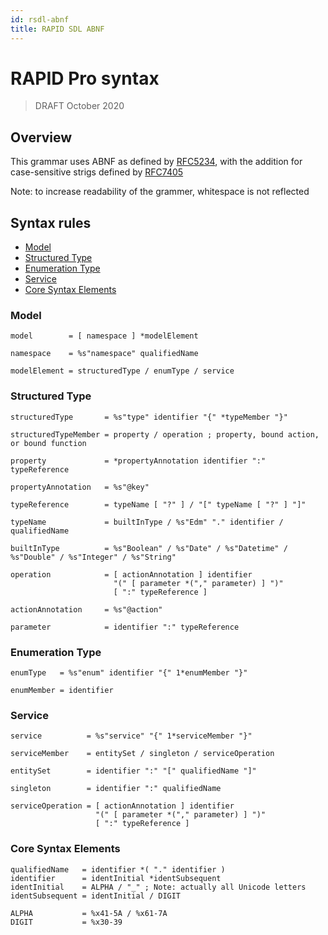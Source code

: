 ```yaml
---
id: rsdl-abnf
title: RAPID SDL ABNF
---
```


# RAPID Pro syntax

> DRAFT
> October 2020

## Overview

This grammar uses ABNF as defined by [RFC5234](https://tools.ietf.org/html/rfc5234), with the addition for case-sensitive strigs defined by [RFC7405](https://tools.ietf.org/html/rfc7405)

Note: to increase readability of the grammer, whitespace is not reflected

## Syntax rules

- [Model](#model)
- [Structured Type](#structured-type)
- [Enumeration Type](#enumeration-type)
- [Service](#service)
- [Core Syntax Elements](#core-syntax-elements)

### Model

```ABNF
model        = [ namespace ] *modelElement

namespace    = %s"namespace" qualifiedName

modelElement = structuredType / enumType / service
```

### Structured Type

```ABNF
structuredType       = %s"type" identifier "{" *typeMember "}"

structuredTypeMember = property / operation ; property, bound action, or bound function

property             = *propertyAnnotation identifier ":" typeReference

propertyAnnotation   = %s"@key"

typeReference        = typeName [ "?" ] / "[" typeName [ "?" ] "]"

typeName             = builtInType / %s"Edm" "." identifier / qualifiedName

builtInType          = %s"Boolean" / %s"Date" / %s"Datetime" / %s"Double" / %s"Integer" / %s"String"

operation            = [ actionAnnotation ] identifier
                       "(" [ parameter *("," parameter) ] ")"
                       [ ":" typeReference ]

actionAnnotation     = %s"@action"

parameter            = identifier ":" typeReference
```

### Enumeration Type

```ABNF
enumType   = %s"enum" identifier "{" 1*enumMember "}"

enumMember = identifier
```

### Service

```ABNF
service          = %s"service" "{" 1*serviceMember "}"

serviceMember    = entitySet / singleton / serviceOperation

entitySet        = identifier ":" "[" qualifiedName "]"

singleton        = identifier ":" qualifiedName

serviceOperation = [ actionAnnotation ] identifier
                   "(" [ parameter *("," parameter) ] ")"
                   [ ":" typeReference ]
```

### Core Syntax Elements

```ABNF
qualifiedName   = identifier *( "." identifier )
identifier      = identInitial *identSubsequent
identInitial    = ALPHA / "_" ; Note: actually all Unicode letters
identSubsequent = identInitial / DIGIT

ALPHA           = %x41-5A / %x61-7A
DIGIT           = %x30-39
```

